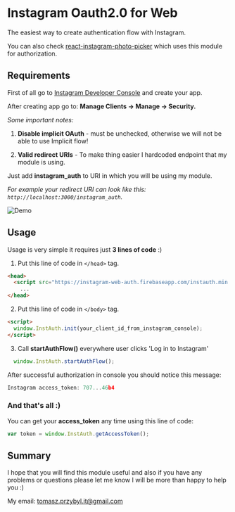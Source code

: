 ﻿# Instagram Oauth2.0 for Web

The easiest way to create authentication flow with Instagram.

You can also check [react-instagram-photo-picker](https://github.com/venits/react-instagram-photo-picker) which uses this module for authorization.
 
## Requirements

First of all go to [Instagram Developer Console](https://www.instagram.com/developer/) and create your app.

After creating app go to: **Manage Clients -> Manage -> Security.**

*Some important notes:*
1. **Disable implicit OAuth** - must be unchecked, otherwise we will not be able to use Implicit flow!

2. **Valid redirect URIs** - To make thing easier I hardcoded endpoint that my module is using.

Just add **instagram_auth** to URI in which you will be using my module.

*For example your redirect URI can look like this: `http://localhost:3000/instagram_auth`.*

![Demo](https://raw.githubusercontent.com/venits/instagram-web-oauth/master/instauth.png)


## Usage

Usage is very simple it requires just **3 lines of code** :)

1. Put this line of code in `</head>` tag.

```html
<head>
  <script src="https://instagram-web-auth.firebaseapp.com/instauth.min.js"></script>
    ...
</head>
``` 

2. Put this line of code in `</body>` tag.

```html
<script>
  window.InstAuth.init(your_client_id_from_instagram_console);
</script>
```

3. Call **startAuthFlow()** everywhere user clicks 'Log in to Instagram'
```js
  window.InstAuth.startAuthFlow();
```

After successful authorization in console you should notice this message:
```js
Instagram access_token: 707...46b4
```

### **And that's all :)**


You can get your **access_token** any time using this line of code:
```js
var token = window.InstAuth.getAccessToken();
```

## Summary

I hope that you will find this module useful and also if you have any problems or questions please let me know I will be more than happy to help you :)

My email: tomasz.przybyl.it@gmail.com

